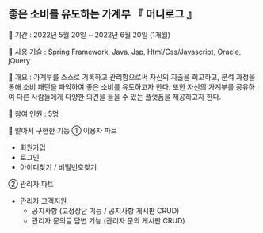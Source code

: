 ## 좋은 소비를 유도하는 가계부 『 머니로그 』

💸 기간 : 2022년 5월 20일 ~ 2022년 6월 20일 (1개월)

💸 사용 기술 : Spring Framework, Java, Jsp, Html/Css/Javascript, Oracle, jQuery

💸 개요 : 가계부를 스스로 기록하고 관리함으로써 자신의 지출을 회고하고, 분석 과정을 통해 소비 패턴을 파악하여 좋은 소비를 유도하고자 한다. 또한 자신의 가계부를 공유하여 다른 사람들에게 다양한 의견을 들을 수 있는 플랫폼을 제공하고자 한다.

💸 참여 인원 : 5명

💸 맡아서 구현한 기능
① 이용자 파트
- 회원가입
- 로그인
- 아이디찾기 / 비밀번호찾기

② 관리자 파트
- 관리자 고객지원
  - 공지사항 (고정상단 기능 / 공지사항 게시판 CRUD)
  - 관리자 문의글 답변 기능 (관리자 문의 게시판 CRUD)
